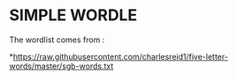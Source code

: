 # SIMPLE WORDLE

The wordlist comes from :

*https://raw.githubusercontent.com/charlesreid1/five-letter-words/master/sgb-words.txt
 
